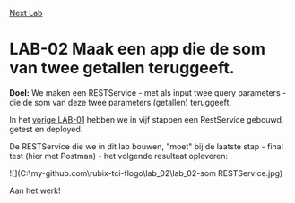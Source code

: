 [Next Lab](C:/my-github.com/rubix-tci-flogo/lab_03/lab_03.md)

# LAB-02 Maak een app die de som van twee getallen teruggeeft.

**Doel:** We maken een RESTService - met als input twee query parameters - die de som van deze twee parameters (getallen) teruggeeft.



In het [vorige LAB-01](C:/my-github.com/rubix-tci-flogo/lab_01/lab_01.md) hebben we in vijf stappen een RestService gebouwd, getest en deployed.

De RESTService die we in dit lab bouwen, "moet" bij de laatste stap - final test (hier met Postman) - het volgende resultaat opleveren:

![](C:\my-github.com\rubix-tci-flogo\lab_02\lab_02-som RESTService.jpg)



Aan het werk!